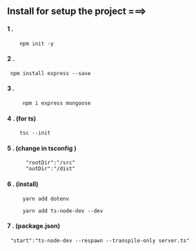 

## Install for setup the project  ===>

 #### 1 .
                
        npm init -y 

#### 2 . 

     npm install express --save
                
#### 3 .
         npm i express mongoose

#### 4  . (for ts)
        tsc --init

#### 5 . (change in tsconfig )
          
          "rootDir":"/src"
          "outDir":"/dist"
#### 6 . (install)
         yarn add dotenv

         yarn add ts-node-dev --dev

#### 7 . (package.json)

     "start":"ts-node-dev --respawn --transpile-only server.ts"